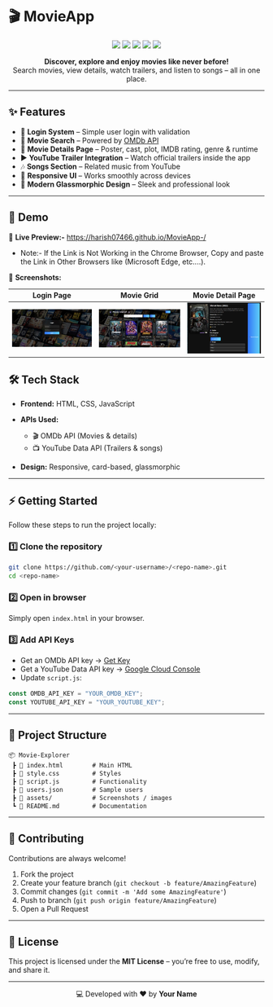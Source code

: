 # 🎬 MovieApp

<p align="center">
  <img src="https://img.shields.io/badge/HTML5-E34F26?style=for-the-badge&logo=html5&logoColor=white" />
  <img src="https://img.shields.io/badge/CSS3-1572B6?style=for-the-badge&logo=css3&logoColor=white" />
  <img src="https://img.shields.io/badge/JavaScript-F7DF1E?style=for-the-badge&logo=javascript&logoColor=black" />
  <img src="https://img.shields.io/badge/OMDb_API-FF4500?style=for-the-badge" />
  <img src="https://img.shields.io/badge/YouTube%20API-FF0000?style=for-the-badge&logo=youtube&logoColor=white" />
</p>

<p align="center">
  <b>Discover, explore and enjoy movies like never before!</b><br/>
  Search movies, view details, watch trailers, and listen to songs – all in one place.
</p>

---

## ✨ Features

- 🔑 **Login System** – Simple user login with validation
- 🎥 **Movie Search** – Powered by [OMDb API](https://www.omdbapi.com/)
- 📝 **Movie Details Page** – Poster, cast, plot, IMDB rating, genre & runtime
- ▶️ **YouTube Trailer Integration** – Watch official trailers inside the app
- 🎶 **Songs Section** – Related music from YouTube
- 📱 **Responsive UI** – Works smoothly across devices
- 💎 **Modern Glassmorphic Design** – Sleek and professional look

---

## 🚀 Demo

🔗 **Live Preview:-** https://harish07466.github.io/MovieApp-/
* Note:- If the Link is Not Working in the Chrome Browser, Copy and paste the Link in Other Browsers like (Microsoft Edge, etc....).

📸 **Screenshots:**

| Login Page | Movie Grid | Movie Detail Page |
| ---------- | ---------- | ---------------- |
| ![Login Page](assets/Login-Page.png) | ![Movie Grid](assets/MovieGrid.png) | ![Movie Detail Page](assets/MovieDetailedPage.png) |


## 🛠️ Tech Stack

- **Frontend:** HTML, CSS, JavaScript
- **APIs Used:**

  - 🎬 OMDb API (Movies & details)
  - 📺 YouTube Data API (Trailers & songs)

- **Design:** Responsive, card-based, glassmorphic

---

## ⚡ Getting Started

Follow these steps to run the project locally:

### 1️⃣ Clone the repository

```bash
git clone https://github.com/<your-username>/<repo-name>.git
cd <repo-name>
```

### 2️⃣ Open in browser

Simply open `index.html` in your browser.

### 3️⃣ Add API Keys

- Get an OMDb API key → [Get Key](https://www.omdbapi.com/apikey.aspx)
- Get a YouTube Data API key → [Google Cloud Console](https://console.cloud.google.com/)
- Update `script.js`:

```js
const OMDB_API_KEY = "YOUR_OMDB_KEY";
const YOUTUBE_API_KEY = "YOUR_YOUTUBE_KEY";
```

---

## 📂 Project Structure

```
📦 Movie-Explorer
 ┣ 📜 index.html        # Main HTML
 ┣ 📜 style.css         # Styles
 ┣ 📜 script.js         # Functionality
 ┣ 📜 users.json        # Sample users
 ┣ 📂 assets/           # Screenshots / images
 ┗ 📜 README.md         # Documentation
```

---

## 🙌 Contributing

Contributions are always welcome!

1. Fork the project
2. Create your feature branch (`git checkout -b feature/AmazingFeature`)
3. Commit changes (`git commit -m 'Add some AmazingFeature'`)
4. Push to branch (`git push origin feature/AmazingFeature`)
5. Open a Pull Request

---

## 📜 License

This project is licensed under the **MIT License** – you’re free to use, modify, and share it.

---

<p align="center">💻 Developed with ❤️ by <b>Your Name</b></p>
